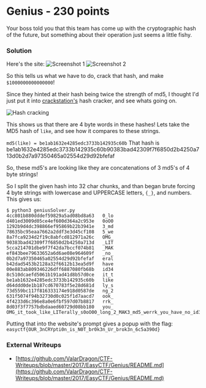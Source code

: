 # Genius - 230 points

Your boss told you that this team has come up with the cryptographic hash of the future, but something about their operation just seems a little fishy.

### Solution

Here's the site:
![Screenshot 1](https://raw.githubusercontent.com/ValarDragon/CTF-Writeups/master/2017/EasyCTF/Genius/Site-1.png)
![Screenshot 2](https://raw.githubusercontent.com/ValarDragon/CTF-Writeups/master/2017/EasyCTF/Genius/Site-2.png)

So this tells us what we have to do, crack that hash, and make `$1000000000000000`!

Since they hinted at their hash being twice the strength of md5, I thought I'd just put it into [crackstation's](https://crackstation.net/) hash cracker, and see whats going on.

![Hash cracking](https://raw.githubusercontent.com/ValarDragon/CTF-Writeups/master/2017/EasyCTF/Genius/Crackstation.png)

This shows us that there are 4 byte words in these hashes!
Lets take the MD5 hash of `like`, and see how it compares to these strings.

`md5(like) = be1ab1632e4285edc3733b142935c60b`
That hash is be1ab1632e4285edc3733b142935c60b90383bad42309f7f6850d2b4250a713d0b2d7a97350465a02554d29d92bfefaf

So, these md5's are looking like they are concatenations of 3 md5's of 4 byte strings!

So I split the given hash into 32 char chunks, and than began brute forcing 4 byte strings with lowercase and UPPERCASE letters, `{_}`, and numbers.
This gives us:

```
$ python3 geniusSolver.py
4cc801b880dddef59829a5ad08bd8a63   0_lo
d401ed3009d05ce4ef600d364a2c953e   0oO0
1292b9d4dc398866ef95869b22b3941e   3_md
78635bc95eaa7662a2ddf3e3d45cf108   5_we
8a7fca9234d2f19c8abfcd812971a26c   OMG_
90383bad42309f7f6850d2b4250a713d   _LIT
5cca214701dbe9f7f42da7bccf074b81   _MAK
ef843bee79633652a6d6ae08e964609f   _no_
0b2d7a97350465a02554d29d92bfefaf   eral
b42dad5453b2128a32f6612b13ea5d9f   have
00e883ab809346226dff6887080fb68b   id34
8c510dcaefd5061b191ad41d8b57d0ce   it_t
be1ab1632e4285edc3733b142935c60b   like
d64ddd0de1b187cd670783f5e28d681d   ly_s
73d559bc117f816333174e918d0587de   ng_2
631f5074f94b32730d0c025f1d7aacd7   ook_
4f4233d6c396e8a0e6fbf597d07b8817   rrk_
8d03f3f7757bdbdaaed60729d08bb180   you_
OMG_it_took_like_LITerally_s0oO00_long_2_MAK3_md5_werrk_you_have_no_id34
```

Putting that into the website's prompt gives a popup with the flag:
`easyctf{OUR_3nCRYpti0n_is_N0T_br0k3n_Ur_brok3n_6c5a390d}`

### External Writeups

* [https://github.com/ValarDragon/CTF-Writeups/blob/master/2017/EasyCTF/Genius/README.md](https://github.com/ValarDragon/CTF-Writeups/blob/master/2017/EasyCTF/Genius/README.md)

